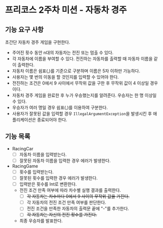 # 프리코스 2주차 미션 - 자동차 경주

## 기능 요구 사항

초간단 자동차 경주 게임을 구현한다.

- 주어진 횟수 동안 n대의 자동차는 전진 또는 멈출 수 있다.
- 각 자동차에 이름을 부여할 수 있다. 전진하는 자동차를 출력할 때 자동차 이름을 같이 출력한다.
- 자동차 이름은 쉼표(,)를 기준으로 구분하며 이름은 5자 이하만 가능하다.
- 사용자는 몇 번의 이동을 할 것인지를 입력할 수 있어야 한다.
- 전진하는 조건은 0에서 9 사이에서 무작위 값을 구한 후 무작위 값이 4 이상일 경우이다.
- 자동차 경주 게임을 완료한 후 누가 우승했는지를 알려준다. 우승자는 한 명 이상일 수 있다.
- 우승자가 여러 명일 경우 쉼표(,)를 이용하여 구분한다.
- 사용자가 잘못된 값을 입력할 경우 `IllegalArgumentException`을 발생시킨 후 애플리케이션은 종료되어야 한다.

## 기능 목록

- RacingCar
    - [ ] 자동차 이름을 입력받는다.
    - [ ] 잘못된 자동차 이름을 입력한 경우 에러가 발생한다.
- RacingGame
    - [ ] 횟수를 입력받는다.
    - [ ] 잘못된 횟수를 입력한 경우 에러가 발생한다.
    - [ ] 입력받은 횟수를 Int로 변환한다.
    - 전진 조건 만족 여부에 따라 차수별 실행 결과를 출력한다.
        - [ ] ~~각 자동차는 차수마다 0에서 9 사이의 무작위 값을 가진다.~~
        - [ ] 각 자동차의 전진 조건 만족 여부를 판단한다.
        - [ ] 전진 조건을 만족한 자동차의 출력문 끝에 "-"를 추가한다.
        - [ ] ~~각 자동차는 자신의 전진 횟수를 가진다.~~
    - 최종 우승자를 발표한다.
